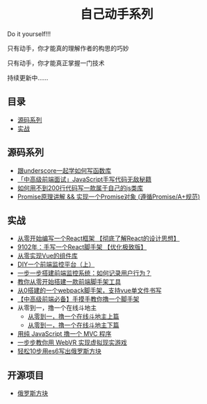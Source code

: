 <h1 align="center">自己动手系列</h1>

Do it yourself!!!

只有动手，你才能真的理解作者的构思的巧妙

只有动手，你才能真正掌握一门技术

持续更新中……


## 目录

* [源码系列](#源码系列)
* [实战](#实战)


## 源码系列


 * [跟underscore一起学如何写函数库](https://juejin.im/post/5c7e9680e51d451581086bc4)
 * [「中高级前端面试」JavaScript手写代码无敌秘籍](https://juejin.im/post/5c9c3989e51d454e3a3902b6)
 * [如何用不到200行代码写一款属于自己的js类库](https://juejin.im/post/5d1e26a2e51d45595319e3a9)
 * [Promise原理讲解 && 实现一个Promise对象 (遵循Promise/A+规范)](https://juejin.im/post/5aa7868b6fb9a028dd4de672)
 
## 实战
 * [从零开始编写一个React框架 【彻底了解React的设计思想】](https://segmentfault.com/a/1190000020034137#articleHeader0)
 * [9102年：手写一个React脚手架 【优化极致版】](https://segmentfault.com/a/1190000019126657)
 * [从零实现Vue的组件库](https://juejin.im/post/5c0b8ece5188254f9e2809fe)
 * [DIY一个前端监控平台（上）](https://juejin.im/post/5c8cd7bd5188257ed47b22fe)
 * [一步一步搭建前端监控系统：如何记录用户行为？](https://juejin.im/post/5c8cd7bd5188257ed47b22fe)
 * [教你从零开始搭建一款前端脚手架工具](https://segmentfault.com/a/1190000006190814)
 * [从0搭建的一个webpack脚手架，支持vue单文件书写](https://juejin.im/post/5cc55c336fb9a032086dd701)
 * [【中高级前端必备】手摸手教你撸一个脚手架](https://juejin.im/post/5d37d982e51d45108c59a635)
 * 从零到一，撸一个在线斗地主
    * [从零到一，撸一个在线斗地主上篇](http://www.alloyteam.com/2019/07/13829/)
    * [从零到一，撸一个在线斗地主下篇](http://www.alloyteam.com/2019/07/13834/)
 * [用纯 JavaScript 撸一个 MVC 程序](https://segmentfault.com/a/1190000020007033)
 * [一步步教你用 WebVR 实现虚拟现实游戏](https://segmentfault.com/a/1190000019135847)
 * [轻松10步用es6写出俄罗斯方块](https://segmentfault.com/a/1190000008181905)


## 开源项目
 * [俄罗斯方块](https://github.com/timmyLan/tetris)

